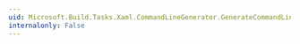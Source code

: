 ```yaml
---
uid: Microsoft.Build.Tasks.Xaml.CommandLineGenerator.GenerateCommandLine
internalonly: False
---
```

